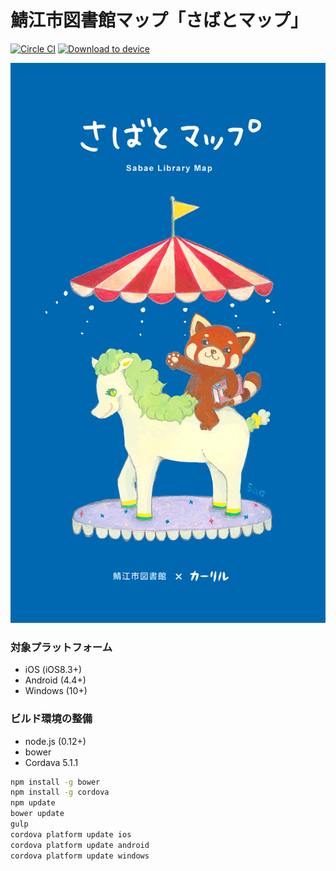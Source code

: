 # 鯖江市図書館マップ「さばとマップ」

[![Circle CI](https://circleci.com/gh/CALIL/sabatomap/tree/master.svg?style=svg&circle-token=e92750cac39532ccb9f2a48ecda9153c233eb125)](https://circleci.com/gh/CALIL/sabatomap/tree/master) 
[<img src="https://dply.me/a231vi/button/small" alt="Download to device">](https://dply.me/a231vi#install)

![Splash](www/img/splash_for_browser.png)


### 対象プラットフォーム

- iOS (iOS8.3+)
- Android (4.4+)
- Windows (10+)

### ビルド環境の整備

- node.js (0.12+)
- bower
- Cordava 5.1.1

```bash
npm install -g bower
npm install -g cordova
npm update
bower update
gulp
cordova platform update ios
cordova platform update android
cordova platform update windows
```
